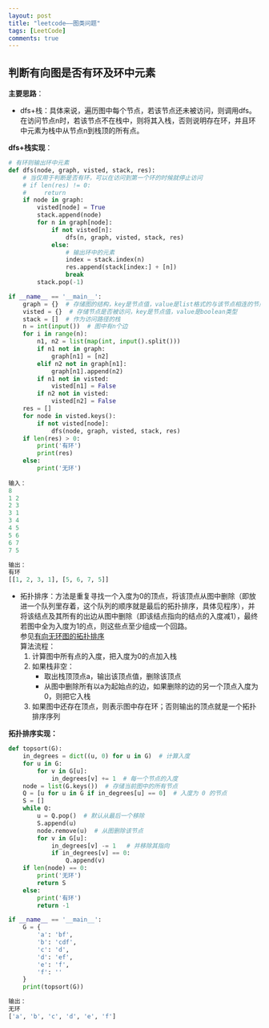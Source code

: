 ```yaml
---
layout: post
title: "leetcode——图类问题"
tags: [LeetCode]
comments: true
---
```


## 判断有向图是否有环及环中元素
**主要思路**： 
- dfs+栈：具体来说，遍历图中每个节点，若该节点还未被访问，则调用dfs。在访问节点n时，若该节点不在栈中，则将其入栈，否则说明存在环，并且环中元素为栈中从节点n到栈顶的所有点。

**dfs+栈实现**：
```python
# 有环则输出环中元素
def dfs(node, graph, visted, stack, res):
    # 当仅用于判断是否有环，可以在访问到第一个环的时候就停止访问 
    # if len(res) != 0:
    #     return
    if node in graph:
        visted[node] = True
        stack.append(node)
        for n in graph[node]:
            if not visted[n]:
                dfs(n, graph, visted, stack, res)
            else:
                # 输出环中的元素
                index = stack.index(n)
                res.append(stack[index:] + [n])
                break
        stack.pop(-1)

if __name__ == '__main__':
    graph = {}  # 存储图的结构，key是节点值，value是list格式的与该节点相连的节点值
    visted = {}  # 存储节点是否被访问，key是节点值，value是boolean类型
    stack = []  # 作为访问路径的栈
    n = int(input())  # 图中有n个边
    for i in range(n):
        n1, n2 = list(map(int, input().split()))
        if n1 not in graph:
            graph[n1] = [n2]
        elif n2 not in graph[n1]:
            graph[n1].append(n2)
        if n1 not in visted:
            visted[n1] = False
        if n2 not in visted:
            visted[n2] = False
    res = []
    for node in visted.keys():
        if not visted[node]:
            dfs(node, graph, visted, stack, res)
    if len(res) > 0:
        print('有环')
        print(res)
    else:
        print('无环')
    
输入：
8
1 2
2 3
3 1
3 4
4 5
5 6
6 7
7 5

输出：
有环
[[1, 2, 3, 1], [5, 6, 7, 5]]
```
 
- 拓扑排序：方法是重复寻找一个入度为0的顶点，将该顶点从图中删除（即放进一个队列里存着，这个队列的顺序就是最后的拓扑排序，具体见程序），并将该结点及其所有的出边从图中删除（即该结点指向的结点的入度减1），最终若图中全为入度为1的点，则这些点至少组成一个回路。     
    参见[有向无环图的拓扑排序](https://www.cnblogs.com/en-heng/p/5085690.html)   
    算法流程：
    1. 计算图中所有点的入度，把入度为0的点加入栈
    2. 如果栈非空：
        - 取出栈顶顶点a，输出该顶点值，删除该顶点
        - 从图中删除所有以a为起始点的边，如果删除的边的另一个顶点入度为0，则把它入栈
    3. 如果图中还存在顶点，则表示图中存在环；否则输出的顶点就是一个拓扑排序序列

**拓扑排序实现：**

```python
def topsort(G):
    in_degrees = dict((u, 0) for u in G)  # 计算入度
    for u in G:
        for v in G[u]:
            in_degrees[v] += 1  # 每一个节点的入度
    node = list(G.keys())  # 存储当前图中的所有节点
    Q = [u for u in G if in_degrees[u] == 0]  # 入度为 0 的节点
    S = []
    while Q:
        u = Q.pop()  # 默认从最后一个移除
        S.append(u)
        node.remove(u)  # 从图删除该节点
        for v in G[u]:
            in_degrees[v] -= 1   # 并移除其指向
            if in_degrees[v] == 0:
                Q.append(v)
    if len(node) == 0:
        print('无环')
        return S
    else:
        print('有环')
        return -1

if __name__ == '__main__':
    G = {
        'a': 'bf',
        'b': 'cdf',
        'c': 'd',
        'd': 'ef',
        'e': 'f',
        'f': ''
    }
    print(topsort(G))

输出：
无环
['a', 'b', 'c', 'd', 'e', 'f']
```
